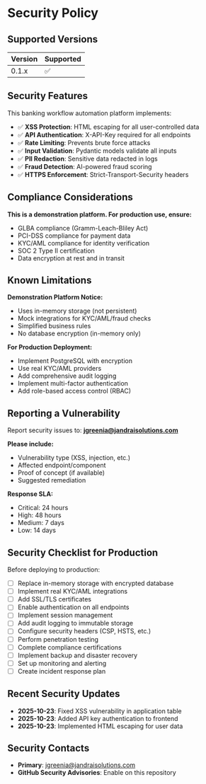 # Security Policy

## Supported Versions

| Version | Supported          |
| ------- | ------------------ |
| 0.1.x   | :white_check_mark: |

## Security Features

This banking workflow automation platform implements:

- ✅ **XSS Protection**: HTML escaping for all user-controlled data
- ✅ **API Authentication**: X-API-Key required for all endpoints
- ✅ **Rate Limiting**: Prevents brute force attacks
- ✅ **Input Validation**: Pydantic models validate all inputs
- ✅ **PII Redaction**: Sensitive data redacted in logs
- ✅ **Fraud Detection**: AI-powered fraud scoring
- ✅ **HTTPS Enforcement**: Strict-Transport-Security headers

## Compliance Considerations

**This is a demonstration platform. For production use, ensure:**
- GLBA compliance (Gramm-Leach-Bliley Act)
- PCI-DSS compliance for payment data
- KYC/AML compliance for identity verification
- SOC 2 Type II certification
- Data encryption at rest and in transit

## Known Limitations

**Demonstration Platform Notice:**
- Uses in-memory storage (not persistent)
- Mock integrations for KYC/AML/fraud checks
- Simplified business rules
- No database encryption (in-memory only)

**For Production Deployment:**
- Implement PostgreSQL with encryption
- Use real KYC/AML providers
- Add comprehensive audit logging
- Implement multi-factor authentication
- Add role-based access control (RBAC)

## Reporting a Vulnerability

Report security issues to: **jgreenia@jandraisolutions.com**

**Please include:**
- Vulnerability type (XSS, injection, etc.)
- Affected endpoint/component
- Proof of concept (if available)
- Suggested remediation

**Response SLA:**
- Critical: 24 hours
- High: 48 hours
- Medium: 7 days
- Low: 14 days

## Security Checklist for Production

Before deploying to production:

- [ ] Replace in-memory storage with encrypted database
- [ ] Implement real KYC/AML integrations
- [ ] Add SSL/TLS certificates
- [ ] Enable authentication on all endpoints
- [ ] Implement session management
- [ ] Add audit logging to immutable storage
- [ ] Configure security headers (CSP, HSTS, etc.)
- [ ] Perform penetration testing
- [ ] Complete compliance certifications
- [ ] Implement backup and disaster recovery
- [ ] Set up monitoring and alerting
- [ ] Create incident response plan

## Recent Security Updates

- **2025-10-23**: Fixed XSS vulnerability in application table
- **2025-10-23**: Added API key authentication to frontend
- **2025-10-23**: Implemented HTML escaping for user data

## Security Contacts

- **Primary**: jgreenia@jandraisolutions.com
- **GitHub Security Advisories**: Enable on this repository
